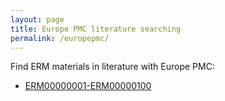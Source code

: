 ```yaml
---
layout: page
title: Europe PMC literature searching
permalink: /europepmc/
---
```


Find ERM materials in literature with Europe PMC:

* [ERM00000001-ERM00000100](https://europepmc.org/search?query=ERM00000001%20OR%20ERM00000002%20OR%20ERM00000003%20OR%20ERM00000004%20OR%20ERM00000005%20OR%20ERM00000006%20OR%20ERM00000007%20OR%20ERM00000008%20OR%20ERM00000009%20OR%20ERM00000010%20OR%20ERM00000011%20OR%20ERM00000012%20OR%20ERM00000013%20OR%20ERM00000014%20OR%20ERM00000015%20OR%20ERM00000016%20OR%20ERM00000017%20OR%20ERM00000018%20OR%20ERM00000019%20OR%20ERM00000020%20OR%20ERM00000021%20OR%20ERM00000022%20OR%20ERM00000023%20OR%20ERM00000024%20OR%20ERM00000025%20OR%20ERM00000026%20OR%20ERM00000027%20OR%20ERM00000028%20OR%20ERM00000029%20OR%20ERM00000030%20OR%20ERM00000031%20OR%20ERM00000032%20OR%20ERM00000033%20OR%20ERM00000034%20OR%20ERM00000035%20OR%20ERM00000036%20OR%20ERM00000037%20OR%20ERM00000038%20OR%20ERM00000039%20OR%20ERM00000040%20OR%20ERM00000041%20OR%20ERM00000042%20OR%20ERM00000043%20OR%20ERM00000044%20OR%20ERM00000045%20OR%20ERM00000046%20OR%20ERM00000047%20OR%20ERM00000048%20OR%20ERM00000049%20OR%20ERM00000050%20OR%20ERM00000051%20OR%20ERM00000052%20OR%20ERM00000053%20OR%20ERM00000054%20OR%20ERM00000055%20OR%20ERM00000056%20OR%20ERM00000057%20OR%20ERM00000058%20OR%20ERM00000059%20OR%20ERM00000060%20OR%20ERM00000061%20OR%20ERM00000062%20OR%20ERM00000063%20OR%20ERM00000064%20OR%20ERM00000065%20OR%20ERM00000066%20OR%20ERM00000067%20OR%20ERM00000068%20OR%20ERM00000069%20OR%20ERM00000070%20OR%20ERM00000071%20OR%20ERM00000072%20OR%20ERM00000073%20OR%20ERM00000074%20OR%20ERM00000075%20OR%20ERM00000076%20OR%20ERM00000077%20OR%20ERM00000078%20OR%20ERM00000079%20OR%20ERM00000080%20OR%20ERM00000081%20OR%20ERM00000082%20OR%20ERM00000083%20OR%20ERM00000084%20OR%20ERM00000085%20OR%20ERM00000086%20OR%20ERM00000087%20OR%20ERM00000088%20OR%20ERM00000089%20OR%20ERM00000090%20OR%20ERM00000091%20OR%20ERM00000092%20OR%20ERM00000093%20OR%20ERM00000094%20OR%20ERM00000095%20OR%20ERM00000096%20OR%20ERM00000097%20OR%20ERM00000098%20OR%20ERM00000099%20OR%20ERM00000100)
